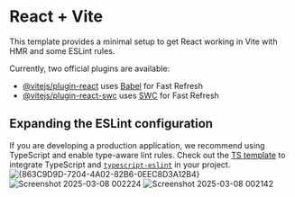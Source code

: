# React + Vite

This template provides a minimal setup to get React working in Vite with HMR and some ESLint rules.

Currently, two official plugins are available:

- [@vitejs/plugin-react](https://github.com/vitejs/vite-plugin-react/blob/main/packages/plugin-react/README.md) uses [Babel](https://babeljs.io/) for Fast Refresh
- [@vitejs/plugin-react-swc](https://github.com/vitejs/vite-plugin-react-swc) uses [SWC](https://swc.rs/) for Fast Refresh

## Expanding the ESLint configuration

If you are developing a production application, we recommend using TypeScript and enable type-aware lint rules. Check out the [TS template](https://github.com/vitejs/vite/tree/main/packages/create-vite/template-react-ts) to integrate TypeScript and [`typescript-eslint`](https://typescript-eslint.io) in your project.
![{863C9D9D-7204-4A02-82B6-0EEC8D3A12B4}](https://github.com/user-attachments/assets/da582e90-7e25-4fb3-9057-788cb4ef778d)
![Screenshot 2025-03-08 002224](https://github.com/user-attachments/assets/6ed0041a-8f27-457c-99d4-ff3afffe315c)
![Screenshot 2025-03-08 002142](https://github.com/user-attachments/assets/9892e044-e87f-4c81-87d8-ee0c108d815f)

